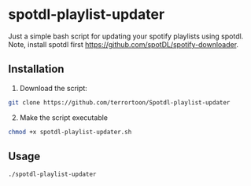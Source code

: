 # spotdl-playlist-updater
Just a simple bash script for updating your spotify playlists using spotdl.
Note, install spotdl first https://github.com/spotDL/spotify-downloader.
## Installation
1. Download the script:
  ```bash
  git clone https://github.com/terrortoon/Spotdl-playlist-updater
  ```
2. Make the script executable
  ```bash
  chmod +x spotdl-playlist-updater.sh
  ```
## Usage
```bash
./spotdl-playlist-updater

